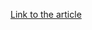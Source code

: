 [Link to the article](https://www.crowdstrike.com/en-us/blog/crowdstrike-incident-response-executive-prep-checklist/)
